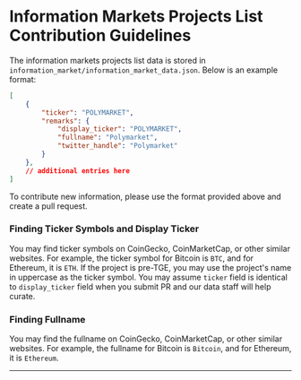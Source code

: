 # Information Markets Projects List Contribution Guidelines

The information markets projects list data is stored in `information_market/information_market_data.json`. Below is an example format:

```json
[
    {
        "ticker": "POLYMARKET",
        "remarks": {
            "display_ticker": "POLYMARKET",
            "fullname": "Polymarket",
            "twitter_handle": "Polymarket"
        }
    },
    // additional entries here
]
```

To contribute new information, please use the format provided above and create a pull request.

### Finding Ticker Symbols and Display Ticker
You may find ticker symbols on CoinGecko, CoinMarketCap, or other similar websites. For example, the ticker symbol for Bitcoin is `BTC`, and for Ethereum, it is `ETH`.
If the project is pre-TGE, you may use the project's name in uppercase as the ticker symbol. You may assume `ticker` field is identical to `display_ticker` field when you submit PR and our data staff will help curate.

### Finding Fullname
You may find the fullname on CoinGecko, CoinMarketCap, or other similar websites. For example, the fullname for Bitcoin is `Bitcoin`, and for Ethereum, it is `Ethereum`.

---